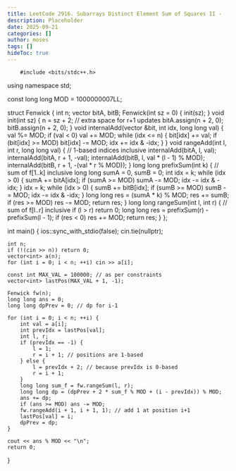 ```yaml
---
title: LeetCode 2916. Subarrays Distinct Element Sum of Squares II - 
description: Placeholder
date: 2025-09-21
categories: []
author: moses
tags: []
hideToc: true
---
```

        #include <bits/stdc++.h>
using namespace std;

const long long MOD = 1000000007LL;

struct Fenwick {
    int n;
    vector<long long> bitA, bitB;
    Fenwick(int sz = 0) { init(sz); }
    void init(int sz) {
        n = sz + 2; // extra space for r+1 updates
        bitA.assign(n + 2, 0);
        bitB.assign(n + 2, 0);
    }
    void internalAdd(vector<long long> &bit, int idx, long long val) {
        val %= MOD;
        if (val < 0) val += MOD;
        while (idx <= n) {
            bit[idx] += val;
            if (bit[idx] >= MOD) bit[idx] -= MOD;
            idx += idx & -idx;
        }
    }
    void rangeAdd(int l, int r, long long val) { // 1-based indices inclusive
        internalAdd(bitA, l, val);
        internalAdd(bitA, r + 1, -val);
        internalAdd(bitB, l, val * (l - 1) % MOD);
        internalAdd(bitB, r + 1, -(val * r % MOD));
    }
    long long prefixSum(int k) { // sum of f[1..k] inclusive
        long long sumA = 0, sumB = 0;
        int idx = k;
        while (idx > 0) {
            sumA += bitA[idx];
            if (sumA >= MOD) sumA -= MOD;
            idx -= idx & -idx;
        }
        idx = k;
        while (idx > 0) {
            sumB += bitB[idx];
            if (sumB >= MOD) sumB -= MOD;
            idx -= idx & -idx;
        }
        long long res = (sumA * k) % MOD;
        res += sumB;
        if (res >= MOD) res -= MOD;
        return res;
    }
    long long rangeSum(int l, int r) { // sum of f[l..r] inclusive
        if (l > r) return 0;
        long long res = prefixSum(r) - prefixSum(l - 1);
        if (res < 0) res += MOD;
        return res;
    }
};

int main() {
    ios::sync_with_stdio(false);
    cin.tie(nullptr);
    
    int n;
    if (!(cin >> n)) return 0;
    vector<int> a(n);
    for (int i = 0; i < n; ++i) cin >> a[i];
    
    const int MAX_VAL = 100000; // as per constraints
    vector<int> lastPos(MAX_VAL + 1, -1);
    
    Fenwick fw(n);
    long long ans = 0;
    long long dpPrev = 0; // dp for i-1
    
    for (int i = 0; i < n; ++i) {
        int val = a[i];
        int prevIdx = lastPos[val];
        int l, r;
        if (prevIdx == -1) {
            l = 1;
            r = i + 1; // positions are 1-based
        } else {
            l = prevIdx + 2; // because prevIdx is 0-based
            r = i + 1;
        }
        long long sum_f = fw.rangeSum(l, r);
        long long dp = (dpPrev + 2 * sum_f % MOD + (i - prevIdx)) % MOD;
        ans += dp;
        if (ans >= MOD) ans -= MOD;
        fw.rangeAdd(i + 1, i + 1, 1); // add 1 at position i+1
        lastPos[val] = i;
        dpPrev = dp;
    }
    
    cout << ans % MOD << "\n";
    return 0;
}
